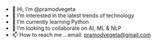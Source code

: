 - 👋 Hi, I’m @pramodvegeta
- 👀 I’m interested in the latest trends of technology 
- 🌱 I’m currently learning Python
- 💞️ I’m looking to collaborate on AI, ML & NLP
- 📫 How to reach me ...email: pramodvegeta@gmail.com

<!---
pramodvegeta/pramodvegeta is a ✨ special ✨ repository because its `README.md` (this file) appears on your GitHub profile.
You can click the Preview link to take a look at your changes.
--->
